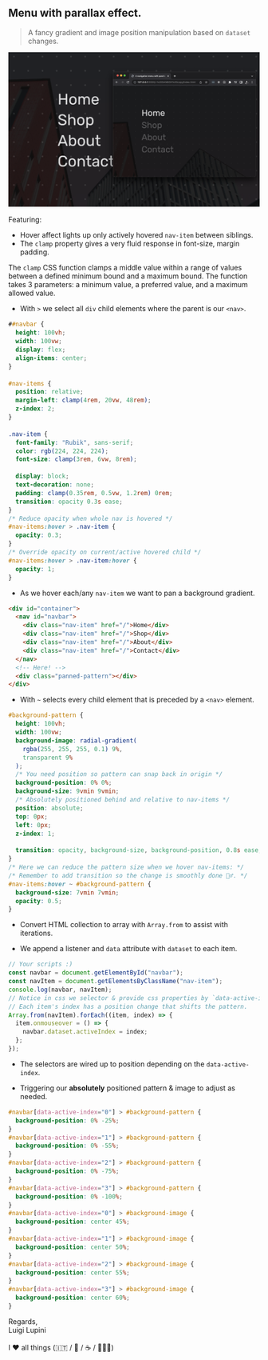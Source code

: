 ## Menu with parallax effect.

> A fancy gradient and image position manipulation based on `dataset` changes.

![alt text](./capture.png)

Featuring:

- Hover affect lights up only actively hovered `nav-item` between siblings.
- The `clamp` property gives a very fluid response in font-size, margin padding.

The `clamp` CSS function clamps a middle value within a range of values between
a defined minimum bound and a maximum bound. The function takes 3 parameters: a
minimum value, a preferred value, and a maximum allowed value.

- With `>` we select all `div` child elements where the parent is our `<nav>`.

```css
##navbar {
  height: 100vh;
  width: 100vw;
  display: flex;
  align-items: center;
}

#nav-items {
  position: relative;
  margin-left: clamp(4rem, 20vw, 48rem);
  z-index: 2;
}

.nav-item {
  font-family: "Rubik", sans-serif;
  color: rgb(224, 224, 224);
  font-size: clamp(3rem, 6vw, 8rem);

  display: block;
  text-decoration: none;
  padding: clamp(0.35rem, 0.5vw, 1.2rem) 0rem;
  transition: opacity 0.3s ease;
}
/* Reduce opacity when whole nav is hovered */
#nav-items:hover > .nav-item {
  opacity: 0.3;
}
/* Override opacity on current/active hovered child */
#nav-items:hover > .nav-item:hover {
  opacity: 1;
}
```

- As we hover each/any `nav-item` we want to pan a background gradient.

```html
<div id="container">
  <nav id="navbar">
    <div class="nav-item" href="/">Home</div>
    <div class="nav-item" href="/">Shop</div>
    <div class="nav-item" href="/">About</div>
    <div class="nav-item" href="/">Contact</div>
  </nav>
  <!-- Here! -->
  <div class="panned-pattern"></div>
</div>
```

- With `~` selects every child element that is preceded by a `<nav>` element.

```css
#background-pattern {
  height: 100vh;
  width: 100vw;
  background-image: radial-gradient(
    rgba(255, 255, 255, 0.1) 9%,
    transparent 9%
  );
  /* You need position so pattern can snap back in origin */
  background-position: 0% 0%;
  background-size: 9vmin 9vmin;
  /* Absolutely positioned behind and relative to nav-items */
  position: absolute;
  top: 0px;
  left: 0px;
  z-index: 1;

  transition: opacity, background-size, background-position, 0.8s ease;
}
/* Here we can reduce the pattern size when we hover nav-items: */
/* Remember to add transition so the change is smoothly done 🧙‍♂️. */
#nav-items:hover ~ #background-pattern {
  background-size: 7vmin 7vmin;
  opacity: 0.5;
}
```

- Convert HTML collection to array with `Array.from` to assist with iterations.

- We append a listener and `data` attribute with `dataset` to each item.

```js
// Your scripts :)
const navbar = document.getElementById("navbar");
const navItem = document.getElementsByClassName("nav-item");
console.log(navbar, navItem);
// Notice in css we selector & provide css properties by `data-active-index`.
// Each item's index has a position change that shifts the pattern.
Array.from(navItem).forEach((item, index) => {
  item.onmouseover = () => {
    navbar.dataset.activeIndex = index;
  };
});
```

- The selectors are wired up to position depending on the `data-active-index`.

- Triggering our **absolutely** positioned pattern & image to adjust as needed.

```css
#navbar[data-active-index="0"] > #background-pattern {
  background-position: 0% -25%;
}
#navbar[data-active-index="1"] > #background-pattern {
  background-position: 0% -55%;
}
#navbar[data-active-index="2"] > #background-pattern {
  background-position: 0% -75%;
}
#navbar[data-active-index="3"] > #background-pattern {
  background-position: 0% -100%;
}
#navbar[data-active-index="0"] > #background-image {
  background-position: center 45%;
}
#navbar[data-active-index="1"] > #background-image {
  background-position: center 50%;
}
#navbar[data-active-index="2"] > #background-image {
  background-position: center 55%;
}
#navbar[data-active-index="3"] > #background-image {
  background-position: center 60%;
}
```

Regards, <br />
Luigi Lupini <br />
<br />
I ❤️ all things (🇮🇹 / 🛵 / ☕️ / 👨‍👩‍👧)<br />
